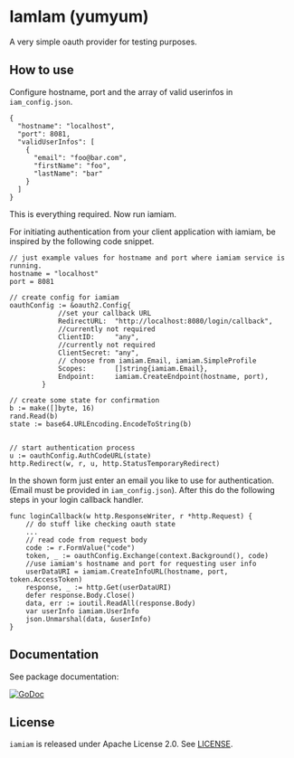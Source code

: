 # IamIam (yumyum)
A very simple oauth provider for testing purposes.

## How to use
Configure hostname, port and the array of valid userinfos in `iam_config.json`.
```
{
  "hostname": "localhost",
  "port": 8081,
  "validUserInfos": [
    {
      "email": "foo@bar.com",
      "firstName": "foo",
      "lastName": "bar"
    }
  ]
}
```

This is everything required. Now run iamiam.

For initiating authentication from your client application with iamiam, be inspired by the following code snippet.

```
// just example values for hostname and port where iamiam service is running.
hostname = "localhost"
port = 8081

// create config for iamiam
oauthConfig := &oauth2.Config{
            //set your callback URL
			RedirectURL:  "http://localhost:8080/login/callback",   
            //currently not required
			ClientID:     "any",       
            //currently not required                                
			ClientSecret: "any",
            // choose from iamiam.Email, iamiam.SimpleProfile
			Scopes:       []string{iamiam.Email},
			Endpoint:     iamiam.CreateEndpoint(hostname, port),
		}

// create some state for confirmation
b := make([]byte, 16)
rand.Read(b)
state := base64.URLEncoding.EncodeToString(b)


// start authentication process
u := oauthConfig.AuthCodeURL(state)
http.Redirect(w, r, u, http.StatusTemporaryRedirect)
```
In the shown form just enter an email you like to use for authentication. (Email must be provided in `iam_config.json`). After this do the following steps in your login callback handler.
```
func loginCallback(w http.ResponseWriter, r *http.Request) {
	// do stuff like checking oauth state 
	...
	// read code from request body
	code := r.FormValue("code")
	token, _ := oauthConfig.Exchange(context.Background(), code)
	//use iamiam's hostname and port for requesting user info
	userDataURI = iamiam.CreateInfoURL(hostname, port, token.AccessToken)
	response, _ := http.Get(userDataURI)
	defer response.Body.Close()
	data, err := ioutil.ReadAll(response.Body)
	var userInfo iamiam.UserInfo
	json.Unmarshal(data, &userInfo)
}
```
## Documentation
See package documentation:

[![GoDoc](https://godoc.org/github.com/pmoule/iamiam?status.svg)](https://godoc.org/github.com/pmoule/iamiam)

## License
`iamiam` is released under Apache License 2.0. See [LICENSE](LICENSE).